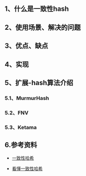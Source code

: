 ## 1、什么是一致性hash

## 2、使用场景、解决的问题

## 3、优点、缺点

## 4、实现

## 5、扩展-hash算法介绍

### 5.1、MurmurHash

### 5.2、FNV

### 5.3、Ketama

## 6.参考资料

- [一致性哈希](https://yikun.github.io/2016/06/09/一致性哈希算法的理解与实践/)

- [看懂一致性哈希](https://juejin.im/post/5ae1476ef265da0b8d419ef2)





